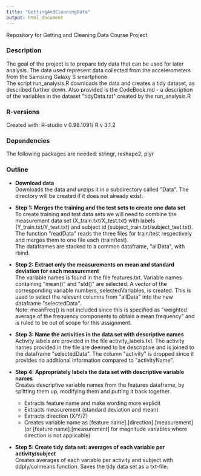 ```yaml
---
title: "GettingAndCleaningData"
output: html_document
---
```

Repository for Getting and Cleaning Data Course Project

### Description
The goal of the project is to prepare tidy data that can be used for later analysis.
The data used represent data collected from the accelerometers from the
Samsung Galaxy S smartphone.  
The script run_analysis.R downloads the data and creates a tidy dataset, as described further down.
Also provided is the CodeBook.md - a description of the variables in the dataset "tidyData.txt" created by the run_analysis.R  

### R-versions
Created with: R-studio v 0.98.1091/ R v 3.1.2  
    
### Dependencies
The following packages are needed: stringr, reshape2, plyr

### Outline

* **Download data**  
Downloads the data and unzips it in a subdirectory called "Data". The directory
will be created if it does not already exist.

* **Step 1: Merges the training and the test sets to create one data set**  
To create training and test data sets we will need to combine the measurement 
data set (X_train.txt/X_test.txt) with labels (Y_train.txt/Y_test.txt) and 
subject id (subject_train.txt/subject_test.txt).
The function "readData" reads the three files for train/test respectively and merges them to one file each (train/test).  
The dataframes are stacked to a common dataframe, "allData", with rbind.  

* **Step 2: Extract only the measurements on mean and standard deviation for each 
measurement**  
The variable names is found in the file features.txt. Variable names containing
 "mean()" and "std()" are selected. A vector of the corresponding variable numbers, selectedVariables, is created. This is used to select the relevent columns from  "allData" into the new dataframe "selectedData".   
Note: meanFreq() is not included since this is specified as "weighted
average of the frequency components to obtain a mean frequency" and
is ruled to be out of scope for this assignment.  


* **Step 3: Name the activities in the data set with descriptive names**  
Activity labels are provided in the file activity_labels.txt.
The activity names provided in the file are deemed to be descriptive and is joined to the dataframe "selectedData". The column "activity" is dropped since it provides no additional information compared to "activityName".  

* **Step 4: Appropriately labels the data set with descriptive variable names**  
Creates descriptive variable names from the features dataframe, by splitting 
them up, modifying them and putting it back together.  
    + Extracts feature name and make wording more explicit  
    + Extracts measurement (standard deviation and mean)  
    + Extracts direction (X/Y/Z)  
    + Creates variable name as [feature name].[direction].[measurement] (or [feature name].[measurement] for magnitude variables where direction is not applicable)    
  

* **Step 5: Create tidy data set: averages of each variable per activity/subject**  
Creates averages of each variable per activity and subject with ddply/colmeans function.
Saves the tidy data set as a txt-file.



